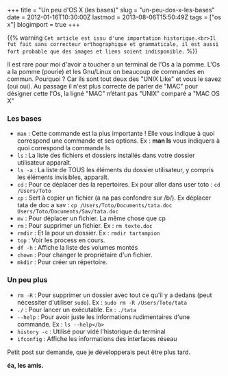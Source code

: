 +++
title = "Un peu d'OS X (les bases)"
slug = "un-peu-dos-x-les-bases"
date = 2012-01-16T10:30:00Z
lastmod = 2013-08-06T15:50:49Z
tags = ["os x"]
blogimport = true
+++

{{% warning `Cet article est issu d'une importation historique.<br>Il fut fait sans correcteur orthographique et grammaticale, il est aussi fort probable que des images et liens soient indisponible.` %}}

Il est rare pour moi d'avoir a toucher a un terminal de l'Os a la pomme.
L'Os a la pomme (pourie) et les Gnu/Linux on beaucoup de commandes en commun. Pourquoi ? Car ils sont tout deux des "UNIX Like" et vous le savez (oui oui).
Au passage il n'est plus correcte de parler de "MAC" pour désigner cette l'Os, la ligné "MAC" n’étant pas "UNIX" comparé a "MAC OS X"

### Les bases

- `man` : Cette commande est la plus importante ! Elle vous indique à quoi correspond une commande et ses options. Ex : **man ls** vous indiquera à quoi correspond la commande ls
- `ls` : La liste des fichiers et dossiers installés dans votre dossier utilisateur apparaît.
- `ls -a` : La liste de TOUS les éléments du dossier utilisateur, y compris les éléments invisibles, apparaît.
- `cd` : Pour ce déplacer des la repertoires. Ex pour aller dans user toto : `cd /Users/Toto`
- `cp` : Sert à copier un fichier (a na pas confondre sur /b/). Ex déplacer tata de doc a sav : `cp /Users/Toto/Documents/tata.doc Users/Toto/Documents/Sav/tata.doc`
- `mv` : Pour déplacer un fichier. La même chose que cp
- `rm` : Pour supprimer un fichier. Ex : `rm texte.doc`
- `rmdir` : Et la pour un dossier. Ex : `rmdir tartampion`
- `top` : Voir les process en cours.
- `df -h` : Affiche la liste des volumes montés
- `chown` : Pour changer le propriétaire d'un fichier.
- `mkdir` : Pour créer un répertoire.

### Un peu plus

- `rm -R` : Pour supprimer un dossier avec tout ce qu'il y a dedans (peut nécessiter d'utiliser `sudo`). Ex : `sudo rm -R /Users/Toto/tata`
- `./` : Pour lancer un exécutable. Ex : `./tata`
- `--help` : Pour avoir juste les informations rudimentaires d'une commande. Ex : `ls --help</b>`
- `history -c` : Utilisé pour vidé l'historique du terminal
- `ifconfig` : Affiche les informations des interfaces réseau

Petit post sur demande, que je développerais peut être plus tard.

**éa, les amis.**
